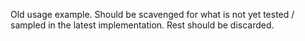 Old usage example. Should be scavenged for what is not yet tested / sampled in the latest implementation. Rest should be discarded.
